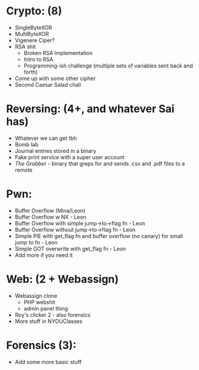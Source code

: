 # Crypto: (8)
- SingleByteXOR
- MultiByteXOR
- Vigenere Ciper?
- RSA shit
    - Broken RSA Implementation
    - Intro to RSA 
    - Programming-ish challenge (multiple sets of variables sent
      back and forth)
- Come up with some other cipher
- Second Caesar Salad chall

# Reversing: (4+, and whatever Sai has)
- Whatever we can get tbh
- Bomb lab
- Journal entries stored in a binary
- Fake print service with a super user account
- _The Grabber_ - binary that greps for and sends .csv and .pdf files to a remote

# Pwn:
- Buffer Overflow (Mina/Leon)
- Buffer Overflow w NX - Leon
- Buffer Overflow with simple jump->to->flag fn - Leon
- Buffer Overflow without jump->to->flag fn - Leon
- Simple PIE with get_flag fn and buffer overflow (no canary) for small jump to fn - Leon
- Simple GOT overwrite with get_flag fn - Leon
- Add more if you need it

# Web: (2 + Webassign)
- Webassign clone
    - PHP webshit
    - admin panel thing
- Roy's clicker 2 - also forensics
- More stuff in NYOUClasses

# Forensics (3):
- Add some more basic stuff

